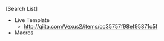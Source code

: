[Search List]
- Live Template
    - http://qiita.com/Vexus2/items/cc35757f98ef95871c5f
- Macros
    
